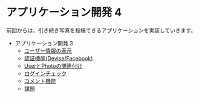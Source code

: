 # アプリケーション開発 4

前回からは、引き続き写真を投稿できるアプリケーションを実装していきます。

* アプリケーション開発 3
  * [ユーザー情報の表示](004_user_info.md)
  * [認証機能(Devise/Facebook)](004_facebook.md)
  * [UserとPhotoの関連付け](004_relation.md)
  * [ログインチェック](004_login_check.md)
  * [コメント機能](004_comments.md)
  * [課題](004_homework.md)
